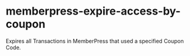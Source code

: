 memberpress-expire-access-by-coupon
===================================

Expires all Transactions in MemberPress that used a specified Coupon Code.
